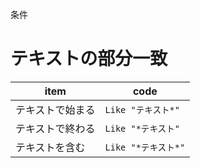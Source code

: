 条件
# テキストの部分一致
|item          |code                 |
|--------------|---------------------|
|テキストで始まる|```Like "テキスト*"```|
|テキストで終わる|```Like "*テキスト"```|
|テキストを含む |```Like "*テキスト*"```|
